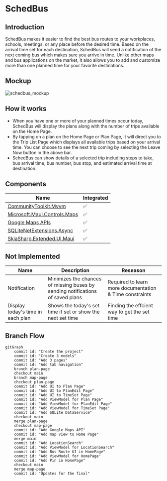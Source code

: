 # SchedBus
## Introduction
SchedBus makes it easier to find the best bus routes to your workplaces, schools, meetings, or any place before the desired time. Based on the arrival time set for each destination, SchedBus will send a notification of the next coming bus which makes sure you arrive in time. Unlike other maps and bus applications on the market, it also allows you to add and customize more than one planned time for your favorite destinations.
## Mockup
![schedbus_mockup](https://github.com/hle8/SchedBus/assets/149421207/ecdb02c0-a9e6-4ee8-928e-6344d93b867c)
## How it works
- When you have one or more of your planned times occur today, SchedBus will display the plans along with the number of trips available on the Home Page.
- By tapping on a plan on the Home Page or Plan Page, it will direct you to the Trip List Page which displays all available trips based on your arrival time. You can choose to see the next trip coming by selecting the Leave Now button in the above bar.
- SchedBus can show details of a selected trip including steps to take, bus arrival time, bus number, bus stop, and estimated arrival time at destination.
## Components
| **Name** | **Integrated** |
| --- | --- |
| [CommunityToolkit.Mvvm](https://www.nuget.org/packages/CommunityToolkit.Mvvm/8.2.2?_src=template) | ✅
| [Microsoft.Maui.Controls.Maps](https://www.nuget.org/packages/Microsoft.Maui.Controls.Maps/8.0.3?_src=template) | ✅
| [Google Maps APIs](https://developers.google.com/maps) | ✅
| [SQLiteNetExtensions.Async](https://www.nuget.org/packages/SQLiteNetExtensions.Async/) | ✅
| [SkiaSharp.Extended.UI.Maui](https://www.nuget.org/packages/SkiaSharp.Extended.UI.Maui/2.0.0-preview.86?_src=template) | ✅
## Not Implemented
| **Name** | **Description** | **Reseason** |
| --- | --- | --- |
| Notification | Minimizes the chances of missing buses by sending notifications of saved plans | Required to learn more documentation & Time constraints |
| Display today's time in each plan | Shows the today's set time if set or show the next set time | Finding the effcient way to get the set time |
## Branch Flow
```mermaid
gitGraph
    commit id: "Create the project"
    commit id: "Create 3 models"
    commit id: "Add 3 pages"
    commit id: "Add tab navigation"
    branch plan-page
    checkout main
    branch map-page
    checkout plan-page
    commit id: "Add UI to Plan Page"
    commit id: "Add UI to PlanEdit Page"
    commit id: "Add UI to TimeSet Page"
    commit id: "Add ViewModel for Plan Page"
    commit id: "Add ViewModel for PlanEdit Page"
    commit id: "Add ViewModel for TimeSet Page"
    commit id: "Add SQLite DataService"
    checkout main
    merge plan-page
    checkout map-page
    commit id: "Add Google Maps API"
    commit id: "Add map view to Home Page"
    merge main
    commit id: "Add LocationSearch"
    commit id: "Add ViewModel for LocationSearch"
    commit id: "Add Bus Route UI in HomePage"
    commit id: "Add ViewModel for HomePage"
    commit id: "Add Pin in HomePage"
    checkout main
    merge map-page
    commit id: "Updates for the final"
```
